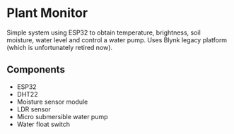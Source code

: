 # Plant Monitor
Simple system using ESP32 to obtain temperature, brightness, soil moisture, water level and control a water pump. Uses Blynk legacy platform (which is unfortunately retired now).

## Components
- ESP32
- DHT22
- Moisture sensor module
- LDR sensor
- Micro submersible water pump
- Water float switch